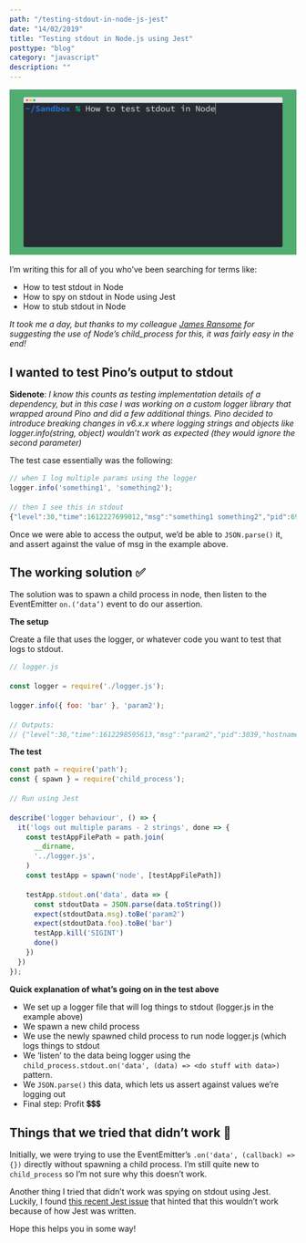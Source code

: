 ```yaml
---
path: "/testing-stdout-in-node-js-jest"
date: "14/02/2019"
title: "Testing stdout in Node.js using Jest"
posttype: "blog"
category: "javascript"
description: ""
---
```

![test img](./stdout.png)

I’m writing this for all of you who’ve been searching for terms like:
- How to test stdout in Node
- How to spy on stdout in Node using Jest
- How to stub stdout in Node

_It took me a day, but thanks to my colleague [James Ransome](https://github.com/jransome) for suggesting the use of Node’s child_process for this, it was fairly easy in the end!_

## I wanted to test Pino’s output to stdout

**Sidenote**: _I know this counts as testing implementation details of a dependency, but in this case I was working on a custom logger library that wrapped around Pino and did a few additional things. Pino decided to introduce breaking changes in v6.x.x where logging strings and objects like logger.info(string, object) wouldn’t work as expected (they would ignore the second parameter)_

The test case essentially was the following:

```javascript
// when I log multiple params using the logger
logger.info('something1', 'something2');

// then I see this in stdout
{"level":30,"time":1612227699012,"msg":"something1 something2","pid":69753,"hostname":"whatever","v":1}
```

Once we were able to access the output, we’d be able to `JSON.parse()` it, and assert against the value of msg in the example above.

## The working solution ✅

The solution was to spawn a child process in node, then listen to the EventEmitter `on.(‘data’)` event to do our assertion.

**The setup**

Create a file that uses the logger, or whatever code you want to test that logs to stdout.

```javascript
// logger.js

const logger = require('./logger.js');

logger.info({ foo: 'bar' }, 'param2');

// Outputs:
// {"level":30,"time":1612298595613,"msg":"param2","pid":3039,"hostname":"whatever","foo":"bar","v":1}
```

**The test**

```javascript
const path = require('path');
const { spawn } = require('child_process');

// Run using Jest

describe('logger behaviour', () => {
  it('logs out multiple params - 2 strings', done => {
    const testAppFilePath = path.join(
      __dirname,
      '../logger.js',
    )
    const testApp = spawn('node', [testAppFilePath])
    
    testApp.stdout.on('data', data => {
      const stdoutData = JSON.parse(data.toString())
      expect(stdoutData.msg).toBe('param2')
      expect(stdoutData.foo).toBe('bar')
      testApp.kill('SIGINT')
      done()
    })
  })
});
```

**Quick explanation of what’s going on in the test above**

- We set up a logger file that will log things to stdout (logger.js in the example above)
- We spawn a new child process
- We use the newly spawned child process to run node logger.js (which logs things to stdout
- We ‘listen’ to the data being logger using the `child_process.stdout.on('data', (data) => <do stuff with data>)` pattern.
- We `JSON.parse()` this data, which lets us assert against values we’re logging out
- Final step: Profit 💲💲💲

## Things that we tried that didn’t work 🙅

Initially, we were trying to use the EventEmitter’s `.on('data', (callback) => {})` directly without spawning a child process. I’m still quite new to `child_process` so I’m not sure why this doesn’t work.

Another thing I tried that didn’t work was spying on stdout using Jest. Luckily, I found [this recent Jest issue](https://github.com/facebook/jest/issues/9984) that hinted that this wouldn’t work because of how Jest was written.

Hope this helps you in some way!
